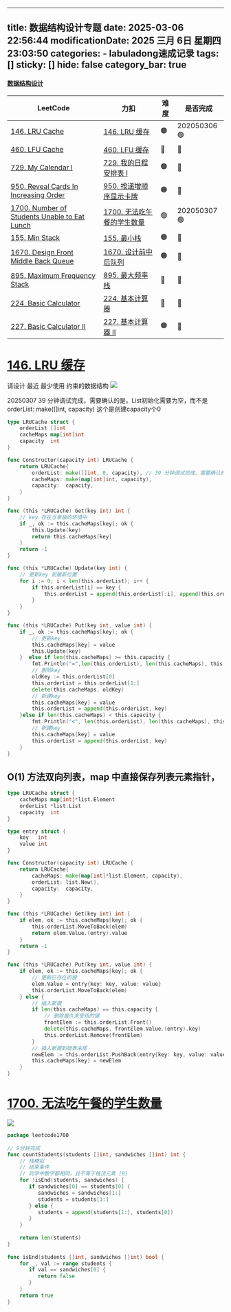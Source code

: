 
---
title: 数据结构设计专题
date: 2025-03-06 22:56:44
modificationDate: 2025 三月 6日 星期四 23:03:50
categories: 
	- labuladong速成记录
tags: []
sticky: []
hide: false
category_bar: true
---

#### [数据结构设计](https://labuladong.online/algo/intro/quick-learning-plan/#%E6%95%B0%E6%8D%AE%E7%BB%93%E6%9E%84%E8%AE%BE%E8%AE%A1)

| LeetCode                                                                                                                     | 力扣                                                                                              | 难度  | 是否完成        |
| ---------------------------------------------------------------------------------------------------------------------------- | ----------------------------------------------------------------------------------------------- | --- | ----------- |
| [146. LRU Cache](https://leetcode.com/problems/lru-cache/?show=1)                                                            | [146. LRU 缓存](https://leetcode.cn/problems/lru-cache/?show=1)                                   | 🟠  | 202050306🟢 |
| [460. LFU Cache](https://leetcode.com/problems/lfu-cache/?show=1)                                                            | [460. LFU 缓存](https://leetcode.cn/problems/lfu-cache/?show=1)                                   | 🔴  | 🔴          |
| [729. My Calendar I](https://leetcode.com/problems/my-calendar-i/?show=1)                                                    | [729. 我的日程安排表 I](https://leetcode.cn/problems/my-calendar-i/?show=1)                            | 🟠  | 🔴          |
| [950. Reveal Cards In Increasing Order](https://leetcode.com/problems/reveal-cards-in-increasing-order/?show=1)              | [950. 按递增顺序显示卡牌](https://leetcode.cn/problems/reveal-cards-in-increasing-order/?show=1)         | 🟠  | 🔴          |
| [1700. Number of Students Unable to Eat Lunch](https://leetcode.com/problems/number-of-students-unable-to-eat-lunch/?show=1) | [1700. 无法吃午餐的学生数量](https://leetcode.cn/problems/number-of-students-unable-to-eat-lunch/?show=1) | 🟢  | 202050307🟢 |
| [155. Min Stack](https://leetcode.com/problems/min-stack/?show=1)                                                            | [155. 最小栈](https://leetcode.cn/problems/min-stack/?show=1)                                      | 🟠  | 🔴          |
| [1670. Design Front Middle Back Queue](https://leetcode.com/problems/design-front-middle-back-queue/?show=1)                 | [1670. 设计前中后队列](https://leetcode.cn/problems/design-front-middle-back-queue/?show=1)            | 🟠  | 🔴          |
| [895. Maximum Frequency Stack](https://leetcode.com/problems/maximum-frequency-stack/?show=1)                                | [895. 最大频率栈](https://leetcode.cn/problems/maximum-frequency-stack/?show=1)                      | 🔴  | 🔴          |
| [224. Basic Calculator](https://leetcode.com/problems/basic-calculator/?show=1)                                              | [224. 基本计算器](https://leetcode.cn/problems/basic-calculator/?show=1)                             | 🔴  | 🔴          |
| [227. Basic Calculator II](https://leetcode.com/problems/basic-calculator-ii/?show=1)                                        | [227. 基本计算器 II](https://leetcode.cn/problems/basic-calculator-ii/?show=1)                       | 🟠  | 🔴          |

# [146. LRU 缓存](https://leetcode.cn/problems/lru-cache/)

请设计 最近 最少使用 约束的数据结构
![](../../imgs/Pasted%20image%2020250309231207.png)


20250307 39 分钟调试完成，需要确认的是，List初始化需要为空，而不是orderList: make([]int, capacity) 这个是创建capacity个0

```go
type LRUCache struct {
	orderList []int
	cacheMaps map[int]int
	capacity  int
}

func Constructor(capacity int) LRUCache {
	return LRUCache{
		orderList: make([]int, 0, capacity), // 39 分钟调试完成，需要确认的是，List初始化需要为空，而不是orderList: make([]int, capacity) 这个是创建capacity个0
		cacheMaps: make(map[int]int, capacity),
		capacity:  capacity,
	}
}

func (this *LRUCache) Get(key int) int {
	// key 存在与单独的环境中
	if _, ok := this.cacheMaps[key]; ok {
		this.Update(key)
		return this.cacheMaps[key]
	}
	return -1
}

func (this *LRUCache) Update(key int) {
	// 更新key 到最新位置
	for i := 0; i < len(this.orderList); i++ {
		if this.orderList[i] == key {
			this.orderList = append(this.orderList[:i], append(this.orderList[i+1:], this.orderList[i])...)
		}
	}
}

func (this *LRUCache) Put(key int, value int) {
	if _, ok := this.cacheMaps[key]; ok {
		// 更新key
		this.cacheMaps[key] = value
		this.Update(key)
	}  else if len(this.cacheMaps) >= this.capacity {
        fmt.Println("=",len(this.orderList), len(this.cacheMaps), this.capacity)
		// 删除key
		oldKey := this.orderList[0]
		this.orderList = this.orderList[1:]
		delete(this.cacheMaps, oldKey)
		// 新建key
		this.cacheMaps[key] = value
		this.orderList = append(this.orderList, key)
	}else if len(this.cacheMaps) < this.capacity {
        fmt.Println("<", len(this.orderList), len(this.cacheMaps), this.capacity)
		// 新建key
		this.cacheMaps[key] = value
		this.orderList = append(this.orderList, key)
    }
}
```

## O(1) 方法双向列表，map 中直接保存列表元素指针，

```go
type LRUCache struct {
	cacheMaps map[int]*list.Element
	orderList *list.List
	capacity  int
}

type entry struct {
	key   int
	value int
}

func Constructor(capacity int) LRUCache {
	return LRUCache{
		cacheMaps: make(map[int]*list.Element, capacity),
		orderList: list.New(),
		capacity:  capacity,
	}
}

func (this *LRUCache) Get(key int) int {
	if elem, ok := this.cacheMaps[key]; ok {
		this.orderList.MoveToBack(elem)
		return elem.Value.(entry).value
	}
	return -1
}

func (this *LRUCache) Put(key int, value int) {
	if elem, ok := this.cacheMaps[key]; ok {
		// 更新已存在的键
		elem.Value = entry{key: key, value: value}
		this.orderList.MoveToBack(elem)
	} else {
		// 插入新键
		if len(this.cacheMaps) == this.capacity {
			// 删除最久未使用的键
			frontElem := this.orderList.Front()
			delete(this.cacheMaps, frontElem.Value.(entry).key)
			this.orderList.Remove(frontElem)
		}
		// 插入新键到链表末尾
		newElem := this.orderList.PushBack(entry{key: key, value: value})
		this.cacheMaps[key] = newElem
	}
}
```

# [1700. 无法吃午餐的学生数量](https://leetcode.cn/problems/number-of-students-unable-to-eat-lunch/)
![](../../imgs/Pasted%20image%2020250307231252.png)

```go
package leetcode1700  
  
// 9分钟完成  
func countStudents(students []int, sandwiches []int) int {  
    // 栈模拟  
    // 结束条件  
    // 同学中数字都相同，且不等于栈顶元素 [0]  
    for !isEnd(students, sandwiches) {  
       if sandwiches[0] == students[0] {  
          sandwiches = sandwiches[1:]  
          students = students[1:]  
       } else {  
          students = append(students[1:], students[0])  
       }  
    }  
  
    return len(students)  
}  
  
func isEnd(students []int, sandwiches []int) bool {  
    for _, val := range students {  
       if val == sandwiches[0] {  
          return false  
       }  
    }  
    return true  
}

```
